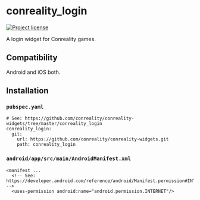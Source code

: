 conreality_login
================

[![Project license](https://img.shields.io/badge/license-Public%20Domain-blue.svg)](https://unlicense.org)

A login widget for Conreality games.

Compatibility
-------------

Android and iOS both.

Installation
------------

### `pubspec.yaml`

    # See: https://github.com/conreality/conreality-widgets/tree/master/conreality_login
    conreality_login:
      git:
        url: https://github.com/conreality/conreality-widgets.git
        path: conreality_login

### `android/app/src/main/AndroidManifest.xml`

    <manifest ...
      <!-- See: https://developer.android.com/reference/android/Manifest.permission#INTERNET -->
      <uses-permission android:name="android.permission.INTERNET"/>
